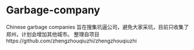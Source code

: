 # Garbage-company
Chinese garbage companies
旨在搜集坑逼公司，避免大家采坑，目前只收集了郑州，计划会增加其他城市。
整理自项目https://github.com/zhengzhouqiuzhi/zhengzhouqiuzhi
